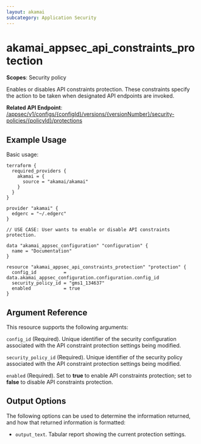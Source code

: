 ```yaml
---
layout: akamai
subcategory: Application Security
---
```


# akamai_appsec_api_constraints_protection

**Scopes**: Security policy

Enables or disables API constraints protection. These constraints specify the action to be taken when designated API endpoints are invoked.

**Related API Endpoint**: [/appsec/v1/configs/{configId}/versions/{versionNumber}/security-policies/{policyId}/protections](https://techdocs.akamai.com/application-security/reference/put-policy-protections)

## Example Usage

Basic usage:

```
terraform {
  required_providers {
    akamai = {
      source = "akamai/akamai"
    }
  }
}

provider "akamai" {
  edgerc = "~/.edgerc"
}

// USE CASE: User wants to enable or disable API constraints protection.

data "akamai_appsec_configuration" "configuration" {
  name = "Documentation"
}

resource "akamai_appsec_api_constraints_protection" "protection" {
  config_id          = data.akamai_appsec_configuration.configuration.config_id
  security_policy_id = "gms1_134637"
  enabled            = true
}
```

## Argument Reference

This resource supports the following arguments:

`config_id` (Required). Unique identifier of the security configuration associated with the API constraint protection settings being modified.

`security_policy_id` (Required). Unique identifier of the security policy associated with the API constraint protection settings being modified.

`enabled` (Required). Set to **true** to enable API constraints protection; set to **false** to disable API constraints protection.

## Output Options

The following options can be used to determine the information returned, and how that returned information is formatted:

- `output_text`. Tabular report showing the current protection settings.